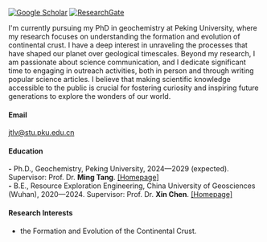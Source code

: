 [![Google Scholar](https://img.shields.io/badge/Google_Scholar-%234285F4?style=for-the-badge&logo=googlescholar&logoColor=white)](https://scholar.google.com/citations?user=8pqM0hAAAAAJ&hl=en&oi=ao)
[![ResearchGate](https://img.shields.io/badge/research_gate-%2300CCBB?style=for-the-badge&logo=researchgate&logoColor=white)](https://www.researchgate.net/profile/Junteng-Lv)

  I'm currently pursuing my PhD in geochemistry at Peking University, where my research focuses on understanding the formation and evolution of continental crust. I have a deep interest in unraveling the processes that have shaped our planet over geological timescales. Beyond my research, I am passionate about science communication, and I dedicate significant time to engaging in outreach activities, both in person and through writing popular science articles. I believe that making scientific knowledge accessible to the public is crucial for fostering curiosity and inspiring future generations to explore the wonders of our world.

#### Email
jtlv@stu.pku.edu.cn

#### Education
<strong>-</strong> Ph.D., Geochemistry, Peking University, 2024—2029 (expected). Supervisor: Prof. Dr. <strong>Ming Tang</strong>. [[Homepage]](https://mingtang.me)\
<strong>-</strong> B.E., Resource Exploration Engineering, China University of Geosciences (Wuhan), 2020—2024. Supervisor: Prof. Dr. <strong>Xin Chen</strong>. [[Homepage]](https://grzy.cug.edu.cn/chenxin1/zh_CN/)

#### Research Interests
- the Formation and Evolution of the Continental Crust.